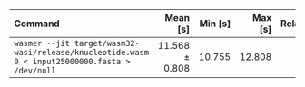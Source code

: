 | Command | Mean [s] | Min [s] | Max [s] | Relative |
|:---|---:|---:|---:|---:|
| `wasmer --jit target/wasm32-wasi/release/knucleotide.wasm 0 < input25000000.fasta > /dev/null` | 11.568 ± 0.808 | 10.755 | 12.808 | 1.00 |
